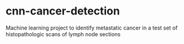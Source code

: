 # cnn-cancer-detection
Machine learning project to identify metastatic cancer in a test set of histopathologic scans of lymph node sections
